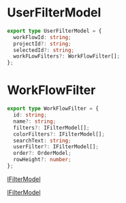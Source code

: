 # UserFilterModel

```ts
export type UserFilterModel = {
  workFlowId: string;
  projectId?: string;
  selectedId?: string;
  workFLowFilters?: WorkFlowFilter[];
};
```

# WorkFlowFilter

```ts
export type WorkFlowFilter = {
  id: string;
  name?: string;
  filters?: IFilterModel[];
  colorFilters?: IFilterModel[];
  searchText: string;
  userFilter?: IFilterModel[];
  order?: OrderModel;
  rowHeight?: number;
};
```

[IFilterModel](#/interfaces_IFilterModel.md)

[IFilterModel](#/interfaces_IFilterModel.md)
